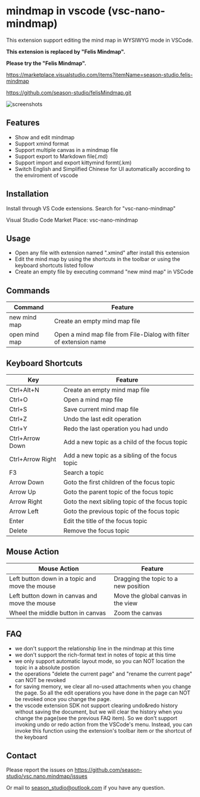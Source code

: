 # mindmap in vscode (vsc-nano-mindmap)
This extension support editing the mind map in WYSIWYG mode in VSCode.

**This extension is replaced by "Felis Mindmap".**

**Please try the "Felis Mindmap".**

https://marketplace.visualstudio.com/items?itemName=season-studio.felis-mindmap

https://github.com/season-studio/felisMindmap.git

![screenshots](https://season-studio.github.io/nano-mindmap/images/screenshots-vscode.gif)

## Features
- Show and edit mindmap
- Support xmind format
- Support multiple canvas in a mindmap file
- Support export to Markdown file(.md)
- Support import and export kittymind formt(.km)
- Switch English and Simplified Chinese for UI automatically according to the enviroment of vscode

## Installation
Install through VS Code extensions. Search for "vsc-nano-mindmap"

Visual Studio Code Market Place: vsc-nano-mindmap

## Usage
- Open any file with extension named ".xmind" after install this extension
- Edit the mind map by using the shortcuts in the toolbar or using the keyboard shortcuts listed follow
- Create an empty file by executing command "new mind map" in VSCode

## Commands
|Command|Feature|
|-------|-------|
|new mind map|Create an empty mind map file|
|open mind map|Open a mind map file from File-Dialog with filter of extension name|

## Keyboard Shortcuts
|Key|Feature|
|---|-------|
|Ctrl+Alt+N|Create an empty mind map file|
|Ctrl+O|Open a mind map file|
|Ctrl+S|Save current mind map file|
|Ctrl+Z|Undo the last edit operation|
|Ctrl+Y|Redo the last operation you had undo|
|Ctrl+Arrow Down|Add a new topic as a child of the focus topic|
|Ctrl+Arrow Right|Add a new topic as a sibling of the focus topic|
|F3|Search a topic|
|Arrow Down|Goto the first children of the focus topic|
|Arrow Up|Goto the parent topic of the focus topic|
|Arrow Right|Goto the next sibling topic of the focus topic|
|Arrow Left|Goto the previous topic of the focus topic|
|Enter|Edit the title of the focus topic|
|Delete|Remove the focus topic|

## Mouse Action
|Mouse Action|Feature|
|------------|-------------|
|Left button down in a topic and move the mouse| Dragging the topic to a new position|
|Left button down in canvas and move the mouse|Move the global canvas in the view|
|Wheel the middle button in canvas|Zoom the canvas|

## FAQ
- we don't support the relationship line in the mindmap at this time
- we don't support the rich-format text in notes of topic at this time
- we only support automatic layout mode, so you can NOT location the topic in a absolute postion
- the operations "delete the current page" and "rename the current page" can NOT be revoked
- for saving memory, we clear all no-used attachments when you change the page. So all the edit operations you have done in the page can NOT be revoked once you change the page.
- the vscode extension SDK not support clearing undo&redo history without saving the document, but we will clear the history when you change the page(see the previous FAQ item). So we don't support invoking undo or redo action from the VSCode's menu. Instead, you can invoke this function using the extension's toolbar item or the shortcut of the keyboard

## Contact
Please report the issues on https://github.com/season-studio/vsc.nano.mindmap/issues

Or mail to season_studio@outlook.com if you have any question.
